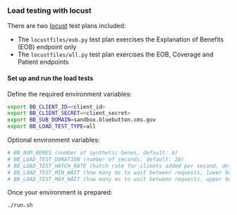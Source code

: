 ### Load testing with locust

There are two [locust](https://locust.io/) test plans included:

- The `locustfiles/eob.py` test plan exercises the Explanation of Benefits (EOB) endpoint only
- The `locustfiles/all.py` test plan exercises the EOB, Coverage and Patient endpoints

#### Set up and run the load tests

Define the required environment variables:

```sh
export BB_CLIENT_ID=<client_id>
export BB_CLIENT_SECRET=<client_secret>
export BB_SUB_DOMAIN=sandbox.bluebutton.cms.gov
export BB_LOAD_TEST_TYPE=all
```

Optional environment variables:

```sh
# BB_NUM_BENES (number of synthetic benes, default: 4)
# BB_LOAD_TEST_DURATION (number of seconds, default: 20)
# BB_LOAD_TEST_HATCH_RATE (hatch rate for clients added per second, default: 1)
# BB_LOAD_TEST_MIN_WAIT (how many ms to wait between requests, lower bound, default: 1000)
# BB_LOAD_TEST_MAX_WAIT (how many ms to wait between requests, upper bound, default: 5000)
```

Once your environment is prepared:

```sh
./run.sh
```
